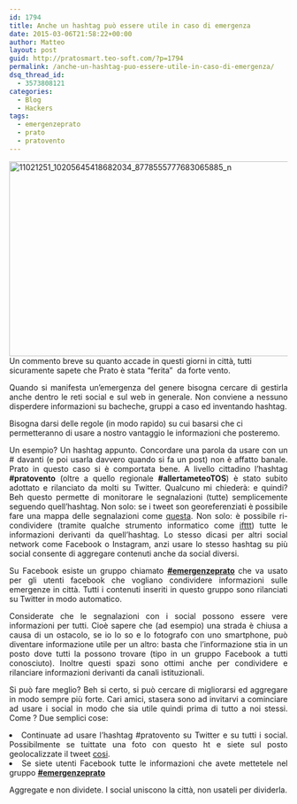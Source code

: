 ```yaml
---
id: 1794
title: Anche un hashtag può essere utile in caso di emergenza
date: 2015-03-06T21:58:22+00:00
author: Matteo
layout: post
guid: http://pratosmart.teo-soft.com/?p=1794
permalink: /anche-un-hashtag-puo-essere-utile-in-caso-di-emergenza/
dsq_thread_id:
  - 3573808121
categories:
  - Blog
  - Hackers
tags:
  - emergenzeprato
  - prato
  - pratovento
---
```

[<img class="wp-image-1796 alignleft" src="http://pratosmart.teo-soft.com/wp-content/uploads/2015/03/11021251_10205645418682034_8778555777683065885_n.jpg" alt="11021251_10205645418682034_8778555777683065885_n" width="625" height="352" srcset="http://pratosmart.teo-soft.com/wp-content/uploads/2015/03/11021251_10205645418682034_8778555777683065885_n-300x169.jpg 300w, http://pratosmart.teo-soft.com/wp-content/uploads/2015/03/11021251_10205645418682034_8778555777683065885_n.jpg 960w" sizes="(max-width: 625px) 100vw, 625px" />](http://pratosmart.teo-soft.com/wp-content/uploads/2015/03/11021251_10205645418682034_8778555777683065885_n.jpg)Un commento breve su quanto accade in questi giorni in città, tutti sicuramente sapete che Prato è stata &#8220;ferita&#8221; &nbsp;da forte vento.

<p style="text-align: justify;">
  Quando si manifesta un&#8217;emergenza del genere bisogna cercare di gestirla anche dentro le reti social e sul web in generale. Non conviene a nessuno disperdere informazioni su bacheche, gruppi a caso ed inventando hashtag.
</p>

Bisogna darsi delle regole (in modo rapido) su cui basarsi che ci permetteranno di usare a nostro vantaggio le informazioni che posteremo.

<p style="text-align: justify;">
  Un esempio? Un hashtag appunto. Concordare una parola da usare con un # davanti (e poi usarla davvero quando si fa un post) non è affatto banale. Prato in questo caso si è comportata bene. A livello cittadino l&#8217;hashtag <strong>#pratovento</strong> (oltre a quello regionale <strong>#allertameteoTOS</strong>) è stato subito adottato e rilanciato da&nbsp;molti su Twitter. Qualcuno mi chiederà: e quindi? Beh questo permette di monitorare le segnalazioni (tutte) semplicemente seguendo quell&#8217;hashtag. Non solo: se i tweet son georeferenziati è possibile fare una mappa delle segnalazioni come <a title="EmergenzePrato" href="http://pratosmart.teo-soft.com/emergenzeprato/">questa</a>. Non solo: è possibile ri-condividere (tramite qualche strumento informatico come <a href="ifttt.com" target="_blank">ifttt</a>)&nbsp;tutte le informazioni derivanti da quell&#8217;hashtag. Lo stesso dicasi per altri social network come Facebook o Instagram, anzi usare lo stesso hashtag su più social consente di aggregare contenuti anche da social diversi.
</p>

<p style="text-align: justify;">
  Su Facebook esiste un gruppo chiamato <strong><a href="https://www.facebook.com/groups/1546332912286384/" target="_blank">#emergenzeprato</a>&nbsp;</strong>che va usato per gli utenti facebook che vogliano condividere informazioni sulle emergenze in città. Tutti i contenuti inseriti in questo gruppo sono rilanciati su Twitter in modo automatico.
</p>

<p style="text-align: justify;">
  Considerate che le segnalazioni con i social possono essere vere informazioni per tutti. Cioè sapere che (ad esempio) una strada è chiusa a causa di un ostacolo, se io lo so e lo fotografo con uno smartphone, può diventare informazione utile per un altro: basta che l&#8217;informazione stia in un posto dove tutti la possono trovare (tipo in un gruppo Facebook a tutti conosciuto). Inoltre questi spazi sono ottimi&nbsp;anche per condividere e rilanciare informazioni derivanti da canali istituzionali.
</p>

<p style="text-align: justify;">
  Si può fare meglio? Beh si certo, si può cercare di migliorarsi ed aggregare in modo sempre più forte. Cari amici, stasera sono ad invitarvi a cominciare ad usare i social in modo che sia utile quindi prima di tutto a noi stessi. Come ? Due&nbsp;semplici cose:
</p>

<li style="text-align: justify;">
  Continuate ad usare&nbsp;l&#8217;hashtag #pratovento su Twitter e su tutti i social. Possibilmente se tuittate una foto con questo ht e siete sul posto geolocalizzate il tweet <a title="Come si invia un tweet con la posizione geografica" href="http://pratosmart.teo-soft.com/come-si-invia-un-tweet-con-la-posizione-geografica/" target="_blank">cosi</a>.
</li>
<li style="text-align: justify;">
  Se siete utenti Facebook tutte le informazioni che avete mettetele nel gruppo <a href="https://www.facebook.com/groups/1546332912286384/" target="_blank"><strong>#emergenzeprato</strong></a>
</li>

<p style="text-align: justify;">
  Aggregate e non dividete. I social uniscono la città, non usateli per dividerla.
</p>

<p style="text-align: justify;">